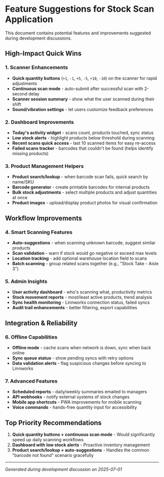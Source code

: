 # Feature Suggestions for Stock Scan Application

This document contains potential features and improvements suggested during development discussions.

## High-Impact Quick Wins

### 1. Scanner Enhancements
- **Quick quantity buttons** (`+1`, `-1`, `+5`, `-5`, `+10`, `-10`) on the scanner for rapid adjustments
- **Continuous scan mode** - auto-submit after successful scan with 2-second delay
- **Scanner session summary** - show what the user scanned during their shift
- **Sound/vibration settings** - let users customize feedback preferences

### 2. Dashboard Improvements
- **Today's activity widget** - scans count, products touched, sync status
- **Low stock alerts** - highlight products below threshold during scanning
- **Recent scans quick access** - last 10 scanned items for easy re-access
- **Failed scans tracker** - barcodes that couldn't be found (helps identify missing products)

### 3. Product Management Helpers
- **Product search/lookup** - when barcode scan fails, quick search by name/SKU
- **Barcode generator** - create printable barcodes for internal products
- **Bulk stock adjustments** - select multiple products and adjust quantities at once
- **Product images** - upload/display product photos for visual confirmation

## Workflow Improvements

### 4. Smart Scanning Features
- **Auto-suggestions** - when scanning unknown barcode, suggest similar products
- **Scan validation** - warn if stock would go negative or exceed max levels
- **Location tracking** - add optional warehouse location field to scans
- **Batch scanning** - group related scans together (e.g., "Stock Take - Aisle 3")

### 5. Admin Insights
- **User activity dashboard** - who's scanning what, productivity metrics
- **Stock movement reports** - most/least active products, trend analysis
- **Sync health monitoring** - Linnworks connection status, failed syncs
- **Audit trail enhancements** - better filtering, export capabilities

## Integration & Reliability

### 6. Offline Capabilities
- **Offline mode** - cache scans when network is down, sync when back online
- **Sync queue status** - show pending syncs with retry options
- **Data validation alerts** - flag suspicious changes before syncing to Linnworks

### 7. Advanced Features
- **Scheduled reports** - daily/weekly summaries emailed to managers
- **API webhooks** - notify external systems of stock changes
- **Mobile app shortcuts** - PWA improvements for mobile scanning
- **Voice commands** - hands-free quantity input for accessibility

## Top Priority Recommendations

1. **Quick quantity buttons + continuous scan mode** - Would significantly speed up daily scanning workflows
2. **Dashboard with low stock alerts** - Proactive inventory management
3. **Product search/lookup + auto-suggestions** - Handles the common "barcode not found" scenario gracefully

---

*Generated during development discussion on 2025-07-01*